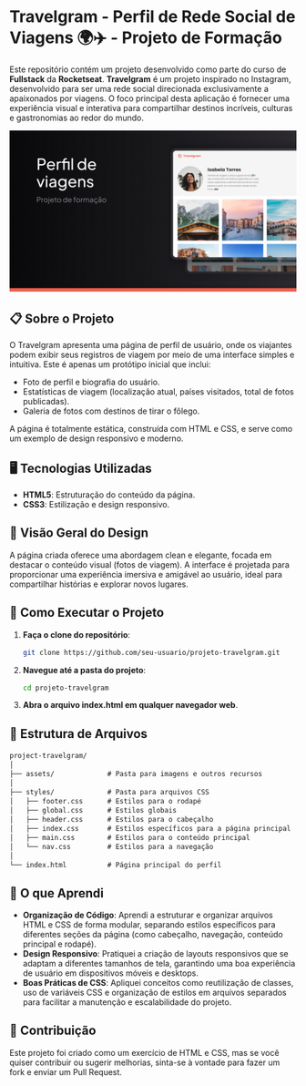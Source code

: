 # Travelgram - Perfil de Rede Social de Viagens 🌍✈️ - Projeto de Formação

Este repositório contém um projeto desenvolvido como parte do curso de **Fullstack** da **Rocketseat**. 
**Travelgram** é um projeto inspirado no Instagram, desenvolvido para ser uma rede social direcionada exclusivamente a apaixonados por viagens. O foco principal desta aplicação é fornecer uma experiência visual e interativa para compartilhar destinos incríveis, culturas e gastronomias ao redor do mundo.

<p align="center">
  <img src="assets/Cover.jpg" alt="Thumbnail do projeto">
</p>

## 📋 Sobre o Projeto

O Travelgram apresenta uma página de perfil de usuário, onde os viajantes podem exibir seus registros de viagem por meio de uma interface simples e intuitiva. Este é apenas um protótipo inicial que inclui:

- Foto de perfil e biografia do usuário.
- Estatísticas de viagem (localização atual, países visitados, total de fotos publicadas).
- Galeria de fotos com destinos de tirar o fôlego.

A página é totalmente estática, construída com HTML e CSS, e serve como um exemplo de design responsivo e moderno.

## 🖥️ Tecnologias Utilizadas

- **HTML5**: Estruturação do conteúdo da página.
- **CSS3**: Estilização e design responsivo.

## 📸 Visão Geral do Design

A página criada oferece uma abordagem clean e elegante, focada em destacar o conteúdo visual (fotos de viagem). A interface é projetada para proporcionar uma experiência imersiva e amigável ao usuário, ideal para compartilhar histórias e explorar novos lugares.

## 🚀 Como Executar o Projeto

1. **Faça o clone do repositório**:

    ```bash
    git clone https://github.com/seu-usuario/projeto-travelgram.git

2. **Navegue até a pasta do projeto**:
    ```bash
    cd projeto-travelgram

2. **Abra o arquivo index.html em qualquer navegador web**.


## 📂 Estrutura de Arquivos
```plaintext
project-travelgram/
│
├── assets/             # Pasta para imagens e outros recursos
│
├── styles/             # Pasta para arquivos CSS
│   ├── footer.css      # Estilos para o rodapé
│   ├── global.css      # Estilos globais
│   ├── header.css      # Estilos para o cabeçalho
│   ├── index.css       # Estilos específicos para a página principal
│   ├── main.css        # Estilos para o conteúdo principal
│   └── nav.css         # Estilos para a navegação
│
└── index.html          # Página principal do perfil
```

## 🌟 O que Aprendi

- **Organização de Código**: Aprendi a estruturar e organizar arquivos HTML e CSS de forma modular, separando estilos específicos para diferentes seções da página (como cabeçalho, navegação, conteúdo principal e rodapé).
- **Design Responsivo**: Pratiquei a criação de layouts responsivos que se adaptam a diferentes tamanhos de tela, garantindo uma boa experiência de usuário em dispositivos móveis e desktops.
- **Boas Práticas de CSS**: Apliquei conceitos como reutilização de classes, uso de variáveis CSS e organização de estilos em arquivos separados para facilitar a manutenção e escalabilidade do projeto.

## 🤝 Contribuição

Este projeto foi criado como um exercício de HTML e CSS, mas se você quiser contribuir ou sugerir melhorias, sinta-se à vontade para fazer um fork e enviar um Pull Request.

